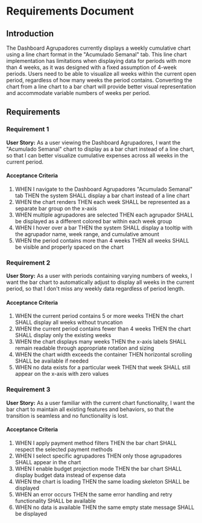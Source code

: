 # Requirements Document

## Introduction

The Dashboard Agrupadores currently displays a weekly cumulative chart using a line chart format in the "Acumulado Semanal" tab. This line chart implementation has limitations when displaying data for periods with more than 4 weeks, as it was designed with a fixed assumption of 4-week periods. Users need to be able to visualize all weeks within the current open period, regardless of how many weeks the period contains. Converting the chart from a line chart to a bar chart will provide better visual representation and accommodate variable numbers of weeks per period.

## Requirements

### Requirement 1

**User Story:** As a user viewing the Dashboard Agrupadores, I want the "Acumulado Semanal" chart to display as a bar chart instead of a line chart, so that I can better visualize cumulative expenses across all weeks in the current period.

#### Acceptance Criteria

1. WHEN I navigate to the Dashboard Agrupadores "Acumulado Semanal" tab THEN the system SHALL display a bar chart instead of a line chart
2. WHEN the chart renders THEN each week SHALL be represented as a separate bar group on the x-axis
3. WHEN multiple agrupadores are selected THEN each agrupador SHALL be displayed as a different colored bar within each week group
4. WHEN I hover over a bar THEN the system SHALL display a tooltip with the agrupador name, week range, and cumulative amount
5. WHEN the period contains more than 4 weeks THEN all weeks SHALL be visible and properly spaced on the chart

### Requirement 2

**User Story:** As a user with periods containing varying numbers of weeks, I want the bar chart to automatically adjust to display all weeks in the current period, so that I don't miss any weekly data regardless of period length.

#### Acceptance Criteria

1. WHEN the current period contains 5 or more weeks THEN the chart SHALL display all weeks without truncation
2. WHEN the current period contains fewer than 4 weeks THEN the chart SHALL display only the existing weeks
3. WHEN the chart displays many weeks THEN the x-axis labels SHALL remain readable through appropriate rotation and sizing
4. WHEN the chart width exceeds the container THEN horizontal scrolling SHALL be available if needed
5. WHEN no data exists for a particular week THEN that week SHALL still appear on the x-axis with zero values

### Requirement 3

**User Story:** As a user familiar with the current chart functionality, I want the bar chart to maintain all existing features and behaviors, so that the transition is seamless and no functionality is lost.

#### Acceptance Criteria

1. WHEN I apply payment method filters THEN the bar chart SHALL respect the selected payment methods
2. WHEN I select specific agrupadores THEN only those agrupadores SHALL appear in the chart
3. WHEN I enable budget projection mode THEN the bar chart SHALL display budget data instead of expense data
4. WHEN the chart is loading THEN the same loading skeleton SHALL be displayed
5. WHEN an error occurs THEN the same error handling and retry functionality SHALL be available
6. WHEN no data is available THEN the same empty state message SHALL be displayed
